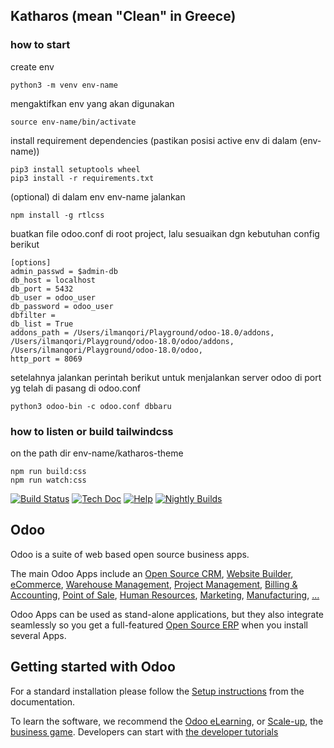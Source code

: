 ## Katharos (mean "Clean" in Greece)

### how to start

create env
```
python3 -m venv env-name
```
mengaktifkan env yang akan digunakan
```
source env-name/bin/activate
```

install requirement dependencies (pastikan posisi active env di dalam (env-name)) 
```
pip3 install setuptools wheel
pip3 install -r requirements.txt
```

(optional) di dalam env env-name jalankan
```
npm install -g rtlcss
```

buatkan file odoo.conf di root project, lalu sesuaikan dgn kebutuhan config berikut
```
[options]
admin_passwd = $admin-db
db_host = localhost
db_port = 5432
db_user = odoo_user
db_password = odoo_user
dbfilter =
db_list = True
addons_path = /Users/ilmanqori/Playground/odoo-18.0/addons, /Users/ilmanqori/Playground/odoo-18.0/odoo/addons, /Users/ilmanqori/Playground/odoo-18.0/odoo,
http_port = 8069
```

setelahnya jalankan perintah berikut untuk menjalankan server odoo di port yg telah di pasang di odoo.conf
```
python3 odoo-bin -c odoo.conf dbbaru
```

### how to listen or build tailwindcss

on the path dir env-name/katharos-theme
```
npm run build:css
npm run watch:css
```


[![Build Status](https://runbot.odoo.com/runbot/badge/flat/1/master.svg)](https://runbot.odoo.com/runbot)
[![Tech Doc](https://img.shields.io/badge/master-docs-875A7B.svg?style=flat&colorA=8F8F8F)](https://www.odoo.com/documentation/master)
[![Help](https://img.shields.io/badge/master-help-875A7B.svg?style=flat&colorA=8F8F8F)](https://www.odoo.com/forum/help-1)
[![Nightly Builds](https://img.shields.io/badge/master-nightly-875A7B.svg?style=flat&colorA=8F8F8F)](https://nightly.odoo.com/)

Odoo
----

Odoo is a suite of web based open source business apps.

The main Odoo Apps include an <a href="https://www.odoo.com/page/crm">Open Source CRM</a>,
<a href="https://www.odoo.com/app/website">Website Builder</a>,
<a href="https://www.odoo.com/app/ecommerce">eCommerce</a>,
<a href="https://www.odoo.com/app/inventory">Warehouse Management</a>,
<a href="https://www.odoo.com/app/project">Project Management</a>,
<a href="https://www.odoo.com/app/accounting">Billing &amp; Accounting</a>,
<a href="https://www.odoo.com/app/point-of-sale-shop">Point of Sale</a>,
<a href="https://www.odoo.com/app/employees">Human Resources</a>,
<a href="https://www.odoo.com/app/social-marketing">Marketing</a>,
<a href="https://www.odoo.com/app/manufacturing">Manufacturing</a>,
<a href="https://www.odoo.com/">...</a>

Odoo Apps can be used as stand-alone applications, but they also integrate seamlessly so you get
a full-featured <a href="https://www.odoo.com">Open Source ERP</a> when you install several Apps.

Getting started with Odoo
-------------------------

For a standard installation please follow the <a href="https://www.odoo.com/documentation/master/administration/install/install.html">Setup instructions</a>
from the documentation.

To learn the software, we recommend the <a href="https://www.odoo.com/slides">Odoo eLearning</a>, or <a href="https://www.odoo.com/page/scale-up-business-game">Scale-up</a>, the <a href="https://www.odoo.com/page/scale-up-business-game">business game</a>. Developers can start with <a href="https://www.odoo.com/documentation/master/developer/howtos.html">the developer tutorials</a>
